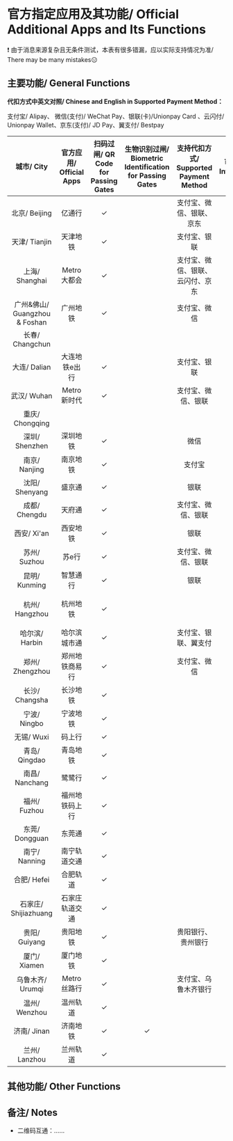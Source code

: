 # 官方指定应用及其功能/ Official Additional Apps and Its Functions

❗ 由于消息来源复杂且无条件测试，本表有很多错漏，应以实际支持情况为准/ There may be many mistakes😑

## 主要功能/ General Functions
**代扣方式中英文对照/ Chinese and English in Supported Payment Method：**

支付宝/ Alipay、 微信(支付)/ WeChat Pay、银联(卡)/Unionpay Card 、云闪付/ Unionpay Wallet、京东(支付)/ JD Pay、翼支付/ Bestpay

| 城市/ City | 官方应用/ Official Apps | 扫码过闸/ QR Code for Passing Gates | 生物识别过闸/ Biometric Identification for Passing Gates | 支持代扣方式/ Supported Payment Method | 可刷公交/ Bus Interchangeable | 其他指定应用/ Other Apps Available |
| :-: | :-: | :-: | :-: | :-: | :-: | :-: |
| 北京/ Beijing | 亿通行 | ✓ | | 支付宝、微信、银联、京东 | ✓ | 北京一卡通、北京公交 |
| 天津/ Tianjin | 天津地铁 | ✓ | | 支付宝、银联 |
| 上海/ Shanghai | Metro大都会 | ✓ | | 支付宝、微信、银联、云闪付、京东 |
| 广州&佛山/ Guangzhou & Foshan | 广州地铁 | ✓ | | 支付宝、微信 |
| 长春/ Changchun | |
| 大连/ Dalian | 大连地铁e出行 | ✓ | | 支付宝、银联 |
| 武汉/ Wuhan | Metro新时代 | ✓ | | 支付宝、微信、银联 |
| 重庆/ Chongqing | |
| 深圳/ Shenzhen | 深圳地铁 | ✓ | | 微信 |
| 南京/ Nanjing | 南京地铁 | ✓ | | 支付宝 |
| 沈阳/ Shenyang | 盛京通 | ✓ | | 银联 | ✓ | 
| 成都/ Chengdu | 天府通 | ✓ | | 支付宝、微信、银联 | ✓ |
| 西安/ Xi'an | 西安地铁 | ✓ | | 银联 |
| 苏州/ Suzhou | 苏e行 | ✓ | | 支付宝、微信、银联 |
| 昆明/ Kunming | 智慧通行 | ✓ | | 银联 |
| 杭州/ Hangzhou | 杭州地铁 | ✓ | | | | 杭州市民卡、杭州办事服务 |
| 哈尔滨/ Harbin | 哈尔滨城市通 | ✓ | | 支付宝、银联、翼支付 | ✓ | 
| 郑州/ Zhengzhou | 郑州地铁商易行 | ✓ | | 支付宝、微信 |
| 长沙/ Changsha | 长沙地铁 | ✓ | | | ✓ | 
| 宁波/ Ningbo | 宁波地铁 | ✓ | |
| 无锡/ Wuxi | 码上行 | ✓ | |
| 青岛/ Qingdao | 青岛地铁 | ✓ | |
| 南昌/ Nanchang | 鹭鹭行 | ✓ | |
| 福州/ Fuzhou | 福州地铁码上行 | ✓ | |
| 东莞/ Dongguan | 东莞通 | ✓ | |
| 南宁/ Nanning | 南宁轨道交通 | ✓ | |
| 合肥/ Hefei | 合肥轨道 | ✓ | |
| 石家庄/ Shijiazhuang | 石家庄轨道交通 | ✓ | |
| 贵阳/ Guiyang | 贵阳地铁 | ✓ | | 贵阳银行、贵州银行 |
| 厦门/ Xiamen | 厦门地铁 | ✓ | |
| 乌鲁木齐/ Urumqi | Metro丝路行 | ✓ |  | 支付宝、乌鲁木齐银行 | | 乌鲁木齐地铁 |
| 温州/ Wenzhou | 温州轨道 | ✓ | |
| 济南/ Jinan | 济南地铁 | ✓ | ✓ |
| 兰州/ Lanzhou | 兰州轨道 | ✓ | |

## 其他功能/ Other Functions

## 备注/ Notes
- 二维码互通：……
